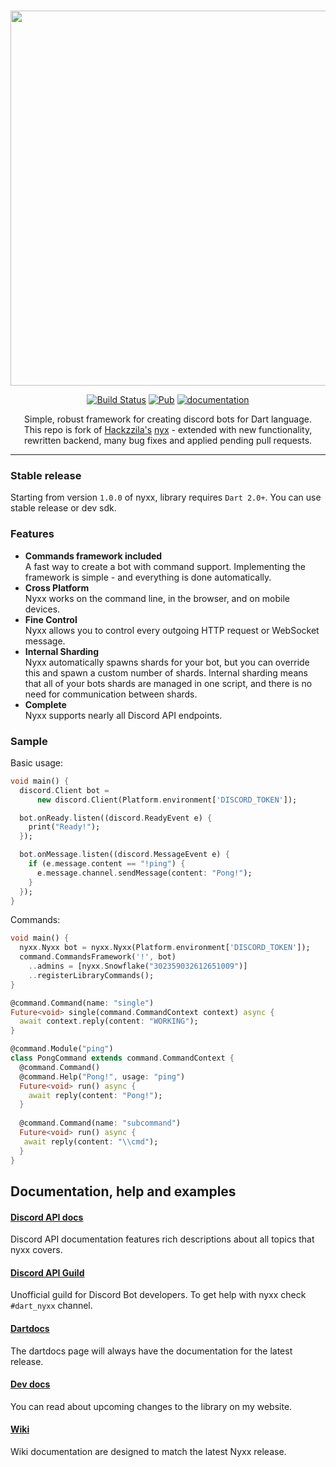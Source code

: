 <div align="center">
<br />
<p> <img width="600" src="https://l7ssha.pl/nyxx0.png" />
<br />

[![Build Status](https://travis-ci.org/l7ssha/nyxx.svg?branch=master)](https://travis-ci.org/l7ssha/nyxx)
[![Pub](https://img.shields.io/pub/v/nyxx.svg)](https://pub.dartlang.org/packages/nyxx)
[![documentation](https://img.shields.io/badge/Documentation-nyxx-yellow.svg)](https://www.dartdocs.org/documentation/nyxx/latest/)

Simple, robust framework for creating discord bots for Dart language. <br />
This repo is fork of [Hackzzila's](https://github.com/Hackzzila) [nyx](https://github.com/Hackzzila/nyx) - 
extended with new functionality, rewritten backend, many bug fixes and  applied pending pull requests.

<hr />

</div>

### Stable release

Starting from version `1.0.0` of nyxx, library requires `Dart 2.0+`. You can use stable release or dev sdk.

### Features

- **Commands framework included** <br>
  A fast way to create a bot with command support. Implementing the framework is simple - and everything is done automatically.
- **Cross Platform** <br>
  Nyxx works on the command line, in the browser, and on mobile devices.
- **Fine Control** <br>
  Nyxx allows you to control every outgoing HTTP request or WebSocket message.
- **Internal Sharding** <br>
  Nyxx automatically spawns shards for your bot, but you can override this and spawn a custom number of shards. Internal sharding means that all of your bots shards are managed in one script, and there is no need for communication between shards.
- **Complete** <br>
  Nyxx supports nearly all Discord API endpoints.

### Sample

Basic usage:
```dart
void main() {
  discord.Client bot =
      new discord.Client(Platform.environment['DISCORD_TOKEN']);

  bot.onReady.listen((discord.ReadyEvent e) {
    print("Ready!");
  });

  bot.onMessage.listen((discord.MessageEvent e) {
    if (e.message.content == "!ping") {
      e.message.channel.sendMessage(content: "Pong!");
    }
  });
}
```

Commands:
```dart
void main() {
  nyxx.Nyxx bot = nyxx.Nyxx(Platform.environment['DISCORD_TOKEN']);
  command.CommandsFramework('!', bot)
    ..admins = [nyxx.Snowflake("302359032612651009")]
    ..registerLibraryCommands();
}

@command.Command(name: "single")
Future<void> single(command.CommandContext context) async {
  await context.reply(content: "WORKING");
}

@command.Module("ping")
class PongCommand extends command.CommandContext {
  @command.Command()
  @command.Help("Pong!", usage: "ping")
  Future<void> run() async {
    await reply(content: "Pong!");
  }
  
  @command.Command(name: "subcommand")
  Future<void> run() async {
   await reply(content: "\\cmd");
  }
}
```

## Documentation, help and examples

#### [Discord API docs](https://discordapp.com/developers/docs/intro)
Discord API documentation features rich descriptions about all topics that nyxx covers.

#### [Discord API Guild](https://discord.gg/discord-api)
Unofficial guild for Discord Bot developers. To get help with nyxx check `#dart_nyxx` channel.

#### [Dartdocs](https://www.dartdocs.org/documentation/nyxx/latest/)
The dartdocs page will always have the documentation for the latest release.

#### [Dev docs](https://l7ssha.pl/nyxx)
You can read about upcoming changes to the library on my website.

#### [Wiki](https://github.com/l7ssha/nyxx/wiki)
Wiki documentation are designed to match the latest Nyxx release.